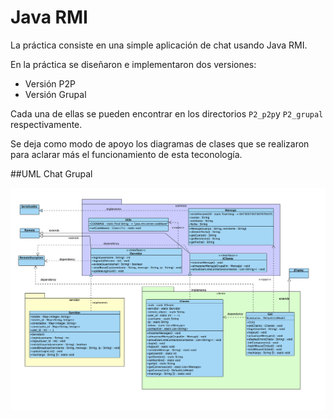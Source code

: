 Java RMI
===================

La práctica consiste en una simple aplicación de chat usando Java RMI.

En la práctica se diseñaron e implementaron dos versiones:

- Versión P2P
- Versión Grupal

Cada una de ellas se pueden encontrar en los directorios `P2_p2p`y `P2_grupal` respectivamente.

Se deja como modo de apoyo los diagramas de clases que se realizaron para aclarar más el funcionamiento de esta teconología.

##UML Chat Grupal

![uml1](./uml.png)

